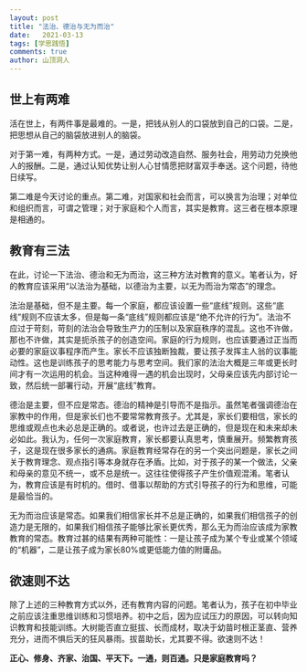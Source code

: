 ```yaml
---
layout: post
title: "法治、德治与无为而治"
date:   2021-03-13
tags: [学思践悟]
comments: true
author: 山顶洞人
---
```


## 世上有两难

活在世上，有两件事是最难的。一是，把钱从别人的口袋放到自己的口袋。二是，把思想从自己的脑袋放进别人的脑袋。

对于第一难，有两种方式。一是，通过劳动改造自然、服务社会，用劳动力兑换他人的报酬。二是，通过认知优势让别人心甘情愿把财富双手奉送。这个问题，待他日续写。

第二难是今天讨论的重点。第二难，对国家和社会而言，可以换言为治理；对单位和组织而言，可谓之管理；对于家庭和个人而言，其实是教育。这三者在根本原理是相通的。

## 教育有三法

在此，讨论一下法治、德治和无为而治，这三种方法对教育的意义。笔者认为，好的教育应该采用“以法治为基础，以德治为主要，以无为而治为常态”的理念。

法治是基础，但不是主要。每一个家庭，都应该设置一些“底线”规则。这些“底线”规则不应该太多，但是每一条“底线”规则都应该是“绝不允许的行为”。法治不应过于苛刻，苛刻的法治会导致生产力的压制以及家庭秩序的混乱。这也不许做，那也不许做，其实是扼杀孩子的创造空间。家庭的行为规则，也应该要通过正当而必要的家庭议事程序而产生。家长不应该独断独裁，要让孩子发挥主人翁的议事能动性。这也是训练孩子的思考能力与思考空间。我们家的法治大概是三年或更长时间才有一次运用的机会。当这种难得一遇的机会出现时，父母亲应该先内部讨论一致，然后统一部署行动，开展“底线”教育。

德治是主要，但不应是常态。德治的精神是引导而不是指示。虽然笔者强调德治在家教中的作用，但是家长们也不要常常教育孩子。尤其是，家长们要相信，家长的思维或观点也未必总是正确的。或者说，也许过去是正确的，但是现在和未来却未必如此。我认为，任何一次家庭教育，家长都要认真思考，慎重展开。频繁教育孩子，这是现在很多家长的通病。家庭教育经常存在的另一个突出问题是，家长之间关于教育理念、观点指引等本身就存在矛盾。比如，对于孩子的某一个做法，父亲和母亲的意见不统一，或不总是统一。这往往使得孩子产生价值观混淆。笔者认为，教育应该是有时机的。借时、借事以帮助的方式引导孩子的行为和思维，可能是最恰当的。

无为而治应该是常态。如果我们相信家长并不总是正确的，如果我们相信孩子的创造力是无限的，如果我们相信孩子能够比家长更优秀，那么无为而治应该成为家教教育的常态。教育过甚的结果有两种可能性：一是让孩子成为某个专业或某个领域的“机器”，二是让孩子成为家长80%或更低能力值的附庸品。

## 欲速则不达

除了上述的三种教育方式以外，还有教育内容的问题。笔者认为，孩子在初中毕业之前应该注重思维训练和习惯培养。初中之后，因为应试压力的原因，可以转向知识教育和技能训练。大树能否直立挺拔、长而成材，取决于幼苗时根正茎直、营养充分，进而不惧后天的狂风暴雨。拔苗助长，尤其要不得。欲速则不达！



**正心、修身、齐家、治国、平天下。一通，则百通。只是家庭教育吗？**
